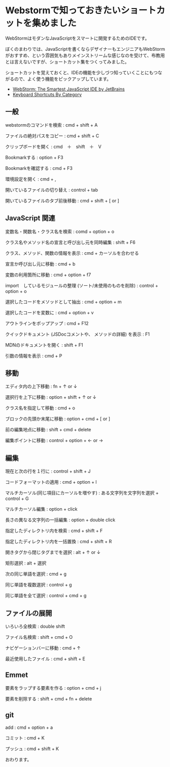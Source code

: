 # Webstormで知っておきたいショートカットを集めました

WebStormはモダンなJavaScriptをスマートに開発するためのIDEです。

ぼくのまわりでは、JavaScriptを書くならデザイナーもエンジニアもWebStormがおすすめ、という雰囲気もありメインストリームな感じなのを受けて、布教用とは言えないですが、ショートカット集をつくってみました。

ショートカットを覚えておくと、IDEの機能を少しづつ知っていくことにもつながるので、よく使う機能をピックアップしています。

* [WebStorm: The Smartest JavaScript IDE by JetBrains](https://www.jetbrains.com/webstorm/)
* [Keyboard Shortcuts By Category](https://www.jetbrains.com/help/webstorm/2016.2/keyboard-shortcuts-by-category.html)





## 一般

webstormのコマンドを検索
: cmd + shift + A

ファイルの絶対パスをコピー
: cmd + shift + C

クリップボードを開く
: cmd　＋　shift　＋　V

Bookmarkする
: option + F3

Bookmarkを確認する
: cmd + F3

環境設定を開く
: cmd + ,

開いているファイルの切り替え
: control + tab

開いているファイルのタブ前後移動
: cmd + shift + [ or ]




## JavaScript 関連

変数名・関数名・クラス名を検索
: comd + option + o

クラス名やメソッド名の宣言と呼び出し元を同時編集
: shift + F6

クラス、メソッド、関数の情報を表示
: cmd + カーソルを合わせる

宣言か呼び出し元に移動
: cmd + b

変数の利用箇所に移動
: cmd + option + f7

import　しているモジュールの整理 (ソート/未使用のものを削除)
: control + option + o

選択したコードをメソッドとして抽出
: cmd + option + m

選択したコードを変数に
: cmd + option + v

アウトラインをポップアップ
: cmd + F12

クイックドキュメント (JSDocコメントや、 メソッドの詳細) を表示
: F1

MDNのドキュメントを開く
: shift + F1

引数の情報を表示
: cmd + P





## 移動

エディタ内の上下移動
: fn + ↑ or ↓

選択行を上下に移動
: option + shift + ↑ or ↓

クラス名を指定して移動
: cmd + o

ブロックの先頭か末尾に移動
: option + cmd + [ or ]

前の編集地点に移動
: shift + cmd + delete

編集ポイントに移動
: control + option + ← or →





## 編集

現在と次の行を１行に
: control + shift + J

コードフォーマットの適用
: cmd + option + l

マルチカーソル(同じ項目にカーソルを増やす)
: ある文字列を文字列を選択 + control + G

マルチカーソル編集
: option + click

長さの異なる文字列の一括編集
: option + double click

指定したディレクトリ内を検索
: cmd + shift + F

指定したディレクトリ内を一括置換
: cmd + shift + R

開きタグから閉じタグまでを選択
: alt + ↑ or ↓

矩形選択
: alt + 選択

次の同じ単語を選択
: cmd + g

同じ単語を複数選択
: control + g

同じ単語を全て選択
: control + cmd + g



## ファイルの展開

いろいろ全検索
: double shift

ファイル名検索
: shift + cmd + O

ナビゲーションバーに移動
: cmd + ↑

最近使用したファイル
: cmd + shift + E





## Emmet

要素をラップする要素を作る
: option + cmd + j

要素を削除する
: shift + cmd + fn + delete





## git

add
: cmd + option + a

コミット
: cmd + K

プッシュ
: cmd + shift + K





おわります。





























